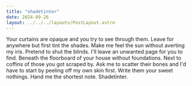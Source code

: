 ```yaml
---
title: "shadetinter"
date: 2024-09-26
layout: ../../../layouts/PostLayout.astro
---
```


Your curtains are opaque and you try to see through them. Leave for anywhere but first tint the shades. Make me feel the sun without averting my iris. Pretend to shut the blinds. I'll leave an unwanted page for you to find. Beneath the floorboard of your house without foundations. Next to coffins of those you got scraped by. Ask me to scatter their bones and I'd have to start by peeling off my own skin first. Write them your sweet nothings. Hand me the shortest note. Shadetinter.
